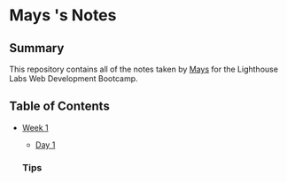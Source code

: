 # Mays 's Notes
## Summary 
This repository contains all of the notes taken by [Mays](https://github.com/mays4/lighthouse-web-notes) for the Lighthouse Labs Web Development Bootcamp.

## Table of Contents

* [Week 1](Week-1)

  * [ Day 1](Week-1/Day-1 )

  ### Tips



